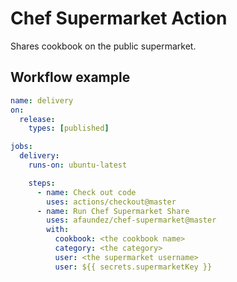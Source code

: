 # Chef Supermarket Action

Shares cookbook on the public supermarket.

## Workflow example

```yaml
name: delivery
on:
  release:
    types: [published]

jobs:
  delivery:
    runs-on: ubuntu-latest

    steps:
      - name: Check out code
        uses: actions/checkout@master
      - name: Run Chef Supermarket Share
        uses: afaundez/chef-supermarket@master
        with:
          cookbook: <the cookbook name>
          category: <the category>
          user: <the supermarket username>
          user: ${{ secrets.supermarketKey }}
```
